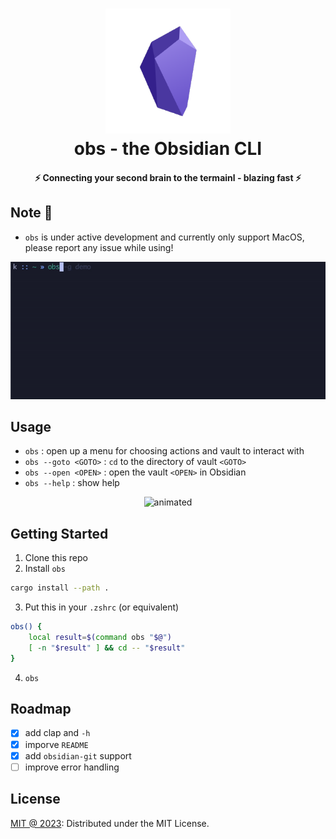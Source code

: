 <h1 id="readme-title" align="center">
    <img src="./assets/obsidian.png" width="200"/>
    <br>
    obs - the Obsidian CLI
</h1>

<h4 id="readme-description" align="center">
    ⚡️ Connecting your second brain to the termainl - blazing fast ⚡️
</h4>

## Note 🚧

- `obs` is under active development and currently only support MacOS, please report any issue while using!

<p align="center">
  <img src="assets/demo-1.gif" alt="animated" />
</p>

## Usage

- `obs` : open up a menu for choosing actions and vault to interact with
- `obs --goto <GOTO>` : `cd` to the directory of vault `<GOTO>`
- `obs --open <OPEN>` : open the vault `<OPEN>` in Obsidian
- `obs --help` : show help

<p align="center">
  <img src="assets/demo-2.gif" alt="animated" />
</p>

## Getting Started

1. Clone this repo
2. Install `obs`

```bash
cargo install --path .
```

3. Put this in your `.zshrc` (or equivalent)

```bash
obs() {
    local result=$(command obs "$@")
    [ -n "$result" ] && cd -- "$result"
}
```

4. `obs`

## Roadmap

- [x] add clap and `-h`
- [x] imporve `README`
- [x] add `obsidian-git` support
- [ ] improve error handling

## License

[MIT @ 2023](LICENSE): Distributed under the MIT License.